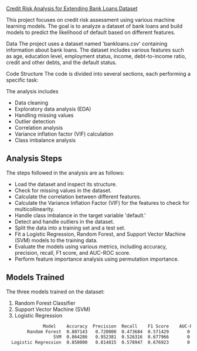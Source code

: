 
[Credit Risk Analysis for Extending Bank Loans Dataset](https://www.kaggle.com/datasets/atulmittal199174/credit-risk-analysis-for-extending-bank-loans)

This project focuses on credit risk assessment using various machine learning models. The goal is to analyze a dataset of bank loans and build models to predict the likelihood of default based on different features.


Data
The project uses a dataset named 'bankloans.csv' containing information about bank loans. The dataset includes various features such as age, education level, employment status, income, debt-to-income ratio, credit and other debts, and the default status.

Code Structure
The code is divided into several sections, each performing a specific task:

The analysis includes
- Data cleaning
- Exploratory data analysis (EDA)
- Handling missing values
- Outlier detection
- Correlation analysis
- Variance inflation factor (VIF) calculation
- Class imbalance analysis


## Analysis Steps

The steps followed in the analysis are as follows:

- Load the dataset and inspect its structure.
- Check for missing values in the dataset.
- Calculate the correlation between different features.
- Calculate the Variance Inflation Factor (VIF) for the features to check for multicollinearity.
- Handle class imbalance in the target variable 'default.'
- Detect and handle outliers in the dataset.
- Split the data into a training set and a test set.
- Fit a Logistic Regression, Random Forest, and Support Vector Machine (SVM) models to the training data.
- Evaluate the models using various metrics, including accuracy, precision, recall, F1 score, and AUC-ROC score.
- Perform feature importance analysis using permutation importance.

## Models Trained

The three models trained on the dataset:

1. Random Forest Classifier
2. Support Vector Machine (SVM)
3. Logistic Regression



```bash
              Model    Accuracy  Precision  Recall    F1 Score    AUC-ROC Score
        Random Forest  0.807143   0.720000  0.473684  0.571429       0.702528
                  SVM  0.864286   0.952381  0.526316  0.677966       0.758256
  Logistic Regression  0.850000   0.814815  0.578947  0.676923       0.764964



